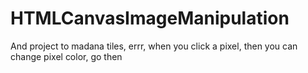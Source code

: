 # HTMLCanvasImageManipulation
And project to madana tiles, errr, when you click a pixel, then you can change pixel color, go then
